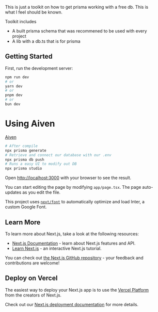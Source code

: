 This is just a toolkit on how to get prisma working with a free db. This is what I feel should be known.

Toolkit includes 
- A built prisma schema that was recommened to be used with every project
- A lib with a db.ts that is for prisma


## Getting Started

First, run the development server:

```bash
npm run dev
# or
yarn dev
# or
pnpm dev
# or
bun dev
```

# Using Aiven
[Aiven](https://www.google.com/url?sa=t&rct=j&q=&esrc=s&source=web&cd=&cad=rja&uact=8&ved=2ahUKEwjOw9igne6EAxUVMEQIHRg5DK8QFnoECAgQAQ&url=https%3A%2F%2Faiven.io%2F&usg=AOvVaw0p2cSFbln3OqAYwatr_J6P&opi=89978449)
```bash
# After compile
npx prisma generate
# Retrieve and connect our database with our .env
npx prisma db push
# Runs a easy UI to modify out DB
npx prisma studio
```


Open [http://localhost:3000](http://localhost:3000) with your browser to see the result.

You can start editing the page by modifying `app/page.tsx`. The page auto-updates as you edit the file.

This project uses [`next/font`](https://nextjs.org/docs/basic-features/font-optimization) to automatically optimize and load Inter, a custom Google Font.

## Learn More

To learn more about Next.js, take a look at the following resources:

- [Next.js Documentation](https://nextjs.org/docs) - learn about Next.js features and API.
- [Learn Next.js](https://nextjs.org/learn) - an interactive Next.js tutorial.

You can check out [the Next.js GitHub repository](https://github.com/vercel/next.js/) - your feedback and contributions are welcome!

## Deploy on Vercel

The easiest way to deploy your Next.js app is to use the [Vercel Platform](https://vercel.com/new?utm_medium=default-template&filter=next.js&utm_source=create-next-app&utm_campaign=create-next-app-readme) from the creators of Next.js.

Check out our [Next.js deployment documentation](https://nextjs.org/docs/deployment) for more details.
